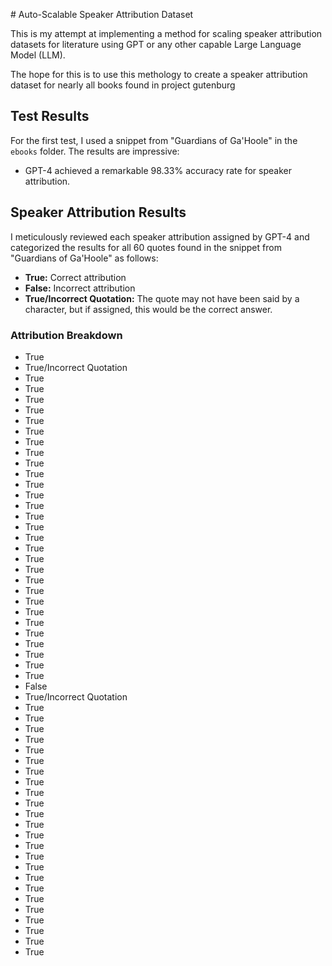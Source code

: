 \# Auto-Scalable Speaker Attribution Dataset

This is my attempt at implementing a method for scaling speaker attribution datasets for literature using GPT or any other capable Large Language Model (LLM).

The hope for this is to use this methology to create a speaker attribution dataset for nearly all books found in project gutenburg

## Test Results

For the first test, I used a snippet from "Guardians of Ga'Hoole" in the `ebooks` folder. The results are impressive:

- GPT-4 achieved a remarkable 98.33% accuracy rate for speaker attribution.

## Speaker Attribution Results

I meticulously reviewed each speaker attribution assigned by GPT-4 and categorized the results for all 60 quotes found in the snippet from "Guardians of Ga'Hoole" as follows:

- **True:** Correct attribution
- **False:** Incorrect attribution
- **True/Incorrect Quotation:** The quote may not have been said by a character, but if assigned, this would be the correct answer.

### Attribution Breakdown

- True
- True/Incorrect Quotation
- True
- True
- True
- True
- True
- True
- True
- True
- True
- True
- True
- True
- True
- True
- True
- True
- True
- True
- True
- True
- True
- True
- True
- True
- True
- True
- True
- True
- True
- False
- True/Incorrect Quotation
- True
- True
- True
- True
- True
- True
- True
- True
- True
- True
- True
- True
- True
- True
- True
- True
- True
- True
- True
- True
- True
- True
- True
- True
